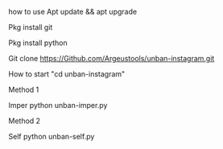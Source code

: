 how to use 
Apt update && apt upgrade 

Pkg install git 

Pkg install python 

Git clone https://Github.com/Argeustools/unban-instagram.git



How to start  "cd unban-instagram" 

Method 1

Imper python unban-imper.py

Method 2

Self python unban-self.py





